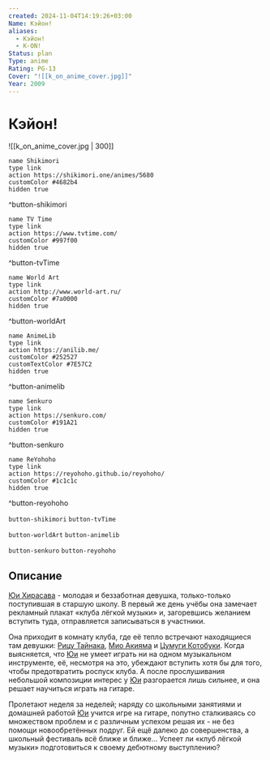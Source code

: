 ```yaml
---
created: 2024-11-04T14:19:26+03:00
Name: Кэйон!
aliases:
  - Кэйон!
  - K-ON!
Status: plan
Type: anime
Rating: PG-13
Cover: "![[k_on_anime_cover.jpg]]"
Year: 2009
---
```


# Кэйон!

![[k_on_anime_cover.jpg | 300]]

```button
name Shikimori
type link
action https://shikimori.one/animes/5680
customColor #4682b4
hidden true
```
^button-shikimori

```button
name TV Time
type link
action https://www.tvtime.com/
customColor #997f00
hidden true
```
^button-tvTime

```button
name World Art
type link
action http://www.world-art.ru/
customColor #7a0000
hidden true
```
^button-worldArt

```button
name AnimeLib
type link
action https://anilib.me/
customColor #252527
customTextColor #7E57C2
hidden true
```
^button-animelib

```button
name Senkuro
type link
action https://senkuro.com/
customColor #191A21
hidden true
```
^button-senkuro

```button
name ReYohoho
type link
action https://reyohoho.github.io/reyohoho/
customColor #1c1c1c
hidden true
```
^button-reyohoho

`button-shikimori` `button-tvTime`

`button-worldArt` `button-animelib`

`button-senkuro` `button-reyohoho`

## Описание

[Юи Хирасава](https://shikimori.one/characters/19565-yui-hirasawa) - молодая и беззаботная девушка, только-только поступившая в старшую школу. В первый же день учёбы она замечает рекламный плакат «клуба лёгкой музыки» и, загоревшись желанием вступить туда, отправляется записываться в участники.

Она приходит в комнату клуба, где её тепло встречают находящиеся там девушки: [Рицу Тайнака](https://shikimori.one/characters/19567-ritsu-tainaka), [Мио Акияма](https://shikimori.one/characters/19566-mio-akiyama) и [Цумуги Котобуки](https://shikimori.one/characters/19568-tsumugi-kotobuki). Когда выясняется, что [Юи](https://shikimori.one/characters/19565-yui-hirasawa) не умеет играть ни на одном музыкальном инструменте, её, несмотря на это, убеждают вступить хотя бы для того, чтобы предотвратить роспуск клуба. А после прослушивания небольшой композиции интерес у [Юи](https://shikimori.one/characters/19565-yui-hirasawa) разгорается лишь сильнее, и она решает научиться играть на гитаре.

Пролетают неделя за неделей; наряду со школьными занятиями и домашней работой [Юи](https://shikimori.one/characters/19565-yui-hirasawa) учится игре на гитаре, попутно сталкиваясь со множеством проблем и с различным успехом решая их - не без помощи новообретённых подруг. Ей ещё далеко до совершенства, а школьный фестиваль всё ближе и ближе... Успеет ли «клуб лёгкой музыки» подготовиться к своему дебютному выступлению?
